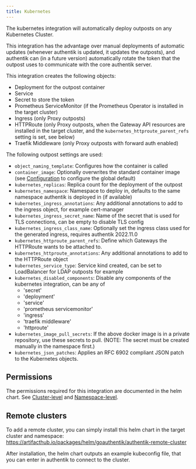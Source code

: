 ```yaml
---
title: Kubernetes
---
```


The kubernetes integration will automatically deploy outposts on any Kubernetes Cluster.

This integration has the advantage over manual deployments of automatic updates (whenever authentik is updated, it updates the outposts), and authentik can (in a future version) automatically rotate the token that the outpost uses to communicate with the core authentik server.

This integration creates the following objects:

- Deployment for the outpost container
- Service
- Secret to store the token
- Prometheus ServiceMonitor (if the Prometheus Operator is installed in the target cluster)
- Ingress (only Proxy outposts)
- HTTPRoute (only Proxy outposts, when the Gateway API resources are installed in the target cluster, and the `kubernetes_httproute_parent_refs` setting is set, see below)
- Traefik Middleware (only Proxy outposts with forward auth enabled)

The following outpost settings are used:

- `object_naming_template`: Configures how the container is called
- `container_image`: Optionally overwrites the standard container image (see [Configuration](../../../install-config/configuration/configuration.mdx) to configure the global default)
- `kubernetes_replicas`: Replica count for the deployment of the outpost
- `kubernetes_namespace`: Namespace to deploy in, defaults to the same namespace authentik is deployed in (if available)
- `kubernetes_ingress_annotations`: Any additional annotations to add to the ingress object, for example cert-manager
- `kubernetes_ingress_secret_name`: Name of the secret that is used for TLS connections, can be empty to disable TLS config
- `kubernetes_ingress_class_name`: Optionally set the ingress class used for the generated ingress, requires authentik 2022.11.0
- `kubernetes_httproute_parent_refs`: Define which Gateways the HTTPRoute wants to be attached to.
- `kubernetes_httproute_annotations`: Any additional annotations to add to the HTTPRoute object
- `kubernetes_service_type`: Service kind created, can be set to LoadBalancer for LDAP outposts for example
- `kubernetes_disabled_components`: Disable any components of the kubernetes integration, can be any of
    - 'secret'
    - 'deployment'
    - 'service'
    - 'prometheus servicemonitor'
    - 'ingress'
    - 'traefik middleware'
    - 'httproute'
- `kubernetes_image_pull_secrets`: If the above docker image is in a private repository, use these secrets to pull. (NOTE: The secret must be created manually in the namespace first.)
- `kubernetes_json_patches`: Applies an RFC 6902 compliant JSON patch to the Kubernetes objects.

## Permissions

The permissions required for this integration are documented in the helm chart. See [Cluster-level](https://github.com/goauthentik/helm/blob/main/charts/authentik-remote-cluster/templates/clusterrolebinding.yaml) and [Namespace-level](https://github.com/goauthentik/helm/blob/main/charts/authentik-remote-cluster/templates/rolebinding.yaml).

## Remote clusters

To add a remote cluster, you can simply install this helm chart in the target cluster and namespace: https://artifacthub.io/packages/helm/goauthentik/authentik-remote-cluster

After installation, the helm chart outputs an example kubeconfig file, that you can enter in authentik to connect to the cluster.
